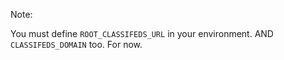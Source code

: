 Note:

You must define `ROOT_CLASSIFEDS_URL` in your environment.
AND `CLASSIFEDS_DOMAIN` too. For now.
